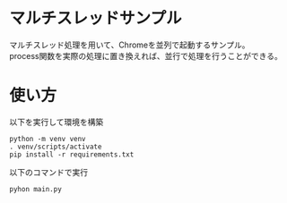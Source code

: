 マルチスレッドサンプル
====
マルチスレッド処理を用いて、Chromeを並列で起動するサンプル。  
process関数を実際の処理に置き換えれば、並行で処理を行うことができる。

# 使い方
以下を実行して環境を構築
```
python -m venv venv
. venv/scripts/activate
pip install -r requirements.txt
```

以下のコマンドで実行
```
pyhon main.py
```